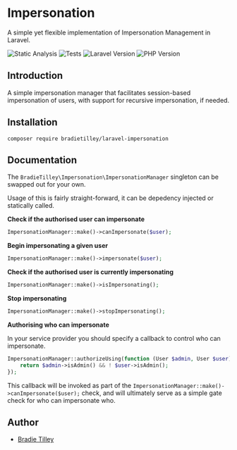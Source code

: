 # Impersonation

A simple yet flexible implementation of Impersonation Management in Laravel.

![Static Analysis](https://github.com/bradietilley/laravel-impersonation/actions/workflows/static.yml/badge.svg)
![Tests](https://github.com/bradietilley/laravel-impersonation/actions/workflows/tests.yml/badge.svg)
![Laravel Version](https://img.shields.io/badge/Laravel%20Version-%E2%89%A5%2011.0-F9322C)
![PHP Version](https://img.shields.io/badge/PHP%20Version-%E2%89%A5%208.3-4F5B93)

## Introduction

A simple impersonation manager that facilitates session-based impersonation of users, with support for recursive impersonation, if needed.


## Installation

```
composer require bradietilley/laravel-impersonation
```


## Documentation

The `BradieTilley\Impersonation\ImpersonationManager` singleton can be swapped out for your own.

Usage of this is fairly straight-forward, it can be depedency injected or statically called.

**Check if the authorised user can impersonate**

```php
ImpersonationManager::make()->canImpersonate($user);
```

**Begin impersonating a given user**

```php
ImpersonationManager::make()->impersonate($user);
```

**Check if the authorised user is currently impersonating**

```php
ImpersonationManager::make()->isImpersonating();
```

**Stop impersonating**

```php
ImpersonationManager::make()->stopImpersonating();
```

**Authorising who can impersonate**

In your service provider you should specify a callback to control who can impersonate.

```php
ImpersonationManager::authorizeUsing(function (User $admin, User $user) {
    return $admin->isAdmin() && ! $user->isAdmin();
});
```

This callback will be invoked as part of the `ImpersonationManager::make()->canImpersonate($user);` check, and will ultimately serve as a simple gate check for who can impersonate who.

## Author

- [Bradie Tilley](https://github.com/bradietilley)

